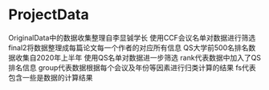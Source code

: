 # ProjectData

OriginalData中的数据收集整理自李显铖学长
使用CCF会议名单对数据进行筛选
final2将数据整理成每篇论文每一个作者的对应所有信息
QS大学前500名排名数据收集自2020年上半年
使用QS名单对数据进一步筛选
rank代表数据中加入了QS排名信息
group代表数据根据每个会议及年份等因素进行归类计算的结果
fs代表包含一些是数据的计算结果
